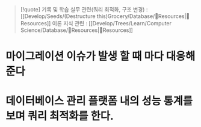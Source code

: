 > [!quote] 기록 및 학습
> 실무 관련(쿼리 최적화, 구조 변경) : [[Develop/Seeds/(Destructure this)Grocery/Database/🚚Resources|🚚Resources]]
> 이론 지식 관련 : [[Develop/Trees/Learn/Computer Science/Database/🚚Resources|🚚Resources]]

# 마이그레이션 이슈가 발생 할 때 마다 대응해준다

# 데이터베이스 관리 플랫폼 내의 성능 통계를 보며 쿼리 최적화를 한다.